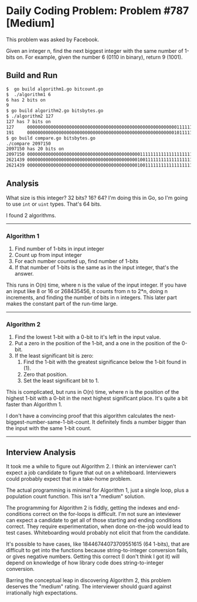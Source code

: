 # Daily Coding Problem: Problem #787 [Medium]

This problem was asked by Facebook.

Given an integer n,
find the next biggest integer with the same number of 1-bits on.
For example,
given the number 6 (0110 in binary), return 9 (1001).

## Build and Run

```sh
$  go build algorithm1.go bitcount.go
$  ./algorithm1 6
6 has 2 bits on
9
$ go build algorithm2.go bitsbytes.go                                              # /home/bediger/src/go/src/bitmax
$ ./algorithm2 127                                                                 # /home/bediger/src/go/src/bitmax
127 has 7 bits on
127     0000000000000000000000000000000000000000000000000000000001111111        7
191     0000000000000000000000000000000000000000000000000000000010111111        7
$ go build compare.go bitsbytes.go
./compare 2097150                                                                # /home/bediger/src/go/src/bitmax
2097150 has 20 bits on
2097150 0000000000000000000000000000000000000000000111111111111111111110        20
2621439 0000000000000000000000000000000000000000001001111111111111111111        20
2621439 0000000000000000000000000000000000000000001001111111111111111111        20
```

## Analysis

What size is this integer? 32 bits? 16? 64?
I'm doing this in Go, so I'm going to use `int` or `uint` types.
That's 64 bits.

I found 2 algorithms.

---

### Algorithm 1

1. Find number of 1-bits in input integer
2. Count up from input integer
3. For each number counted up, find number of 1-bits
4. If that number of 1-bits is the same as in the input integer,
that's the answer.

This runs in O(n) time, where n is the value of the input integer.
If you have an input like 8 or 16 or 268435456,
it counts from n to 2\*n, doing n increments,
and finding the number of bits in n integers.
This later part makes the constant part of the run-time large.

---

### Algorithm 2

1. Find the lowest 1-bit with a 0-bit to it's left
in the input value.
2. Put a zero in the position of the 1-bit,
and a one in the position of the 0-bit.
3. If the least significant bit is zero:
    1. Find the 1-bit with the greatest significance
    below the 1-bit found in (1).
    2. Zero that position.
    3. Set the least significant bit to 1.

This is complicated, but runs in O(n) time,
where n is the position of the highest 1-bit with a 0-bit
in the next highest significant place.
It's quite a bit faster than Algorithm 1.

I don't have a convincing proof that this algorithm calculates the
next-biggest-number-same-1-bit-count.
It definitely finds a number bigger than the input
with the same 1-bit count.

---

## Interview Analysis

It took me a while to figure out Algorithm 2.
I think an interviewer can't expect a job candidate
to figure that out on a whiteboard.
Interviewers could probably expect that in a take-home problem.

The actual programming is minimal for Algorithm 1,
just a single loop, plus a population count function.
This isn't a "medium" solution.

The programming for Algorithm 2 is fiddly,
getting the indexes and end-conditions correct on the for-loops is difficult.
I'm not sure an inteviewer can expect a candidate to get all of those
starting and ending conditions correct.
They require experimentation,
when done on-the-job would lead to test cases.
Whiteboarding would probably not elicit that from the candidate.

It's possible to have cases, like 18446744073709551615 (64 1-bits),
that are difficult to get into the functions because string-to-integer
conversion fails, or gives negative numbers.
Getting this correct (I don't think I got it) will depend on knowledge
of how library code does string-to-integer conversion.

Barring the conceptual leap in discovering Algorithm 2,
this problem deserves the "medium" rating.
The interviewer should guard against irrationally high expectations.
